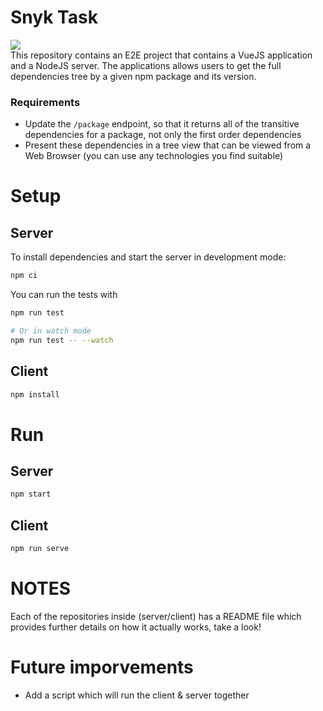 # Snyk Task 

<img src="https://snyk.io/wp-content/uploads/title-card-logo-black.png"><img>
<br>
This repository contains an E2E project that contains a VueJS application and a NodeJS server.
The applications allows users to get the full dependencies tree by a given npm package and its version.

### Requirements

- Update the `/package` endpoint, so that it returns all of the transitive dependencies for a package, not only the first order dependencies
- Present these dependencies in a tree view that can be viewed from a Web Browser (you can use any technologies you find suitable)

# Setup

## Server
To install dependencies and start the server in development mode:

```sh
npm ci
```

You can run the tests with

```sh
npm run test

# Or in watch mode
npm run test -- --watch
```

## Client
```sh
npm install
```

# Run

## Server 
```sh
npm start
```

## Client
```sh
npm run serve
```

# NOTES

Each of the repositories inside (server/client) has a README file which provides further details on how it actually works, take a look!

# Future imporvements

* Add a script which will run the client & server together

